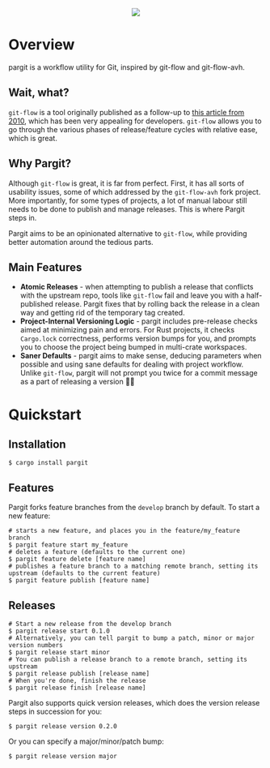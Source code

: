 <p align="center">
  <img src="https://github.com/vmalloc/pargit/blob/develop/p-logo.png?raw=true">
</p>

# Overview

pargit is a workflow utility for Git, inspired by git-flow and git-flow-avh.

## Wait, what?

`git-flow` is a tool originally published as a follow-up to [this article from 2010](https://nvie.com/posts/a-successful-git-branching-model/), which has been very appealing for developers. `git-flow` allows you to go through the various phases of release/feature cycles with relative ease, which is great.

## Why Pargit?

Although `git-flow` is great, it is far from perfect. First, it has all sorts of usability issues, some of which addressed by the `git-flow-avh` fork project. More importantly, for some types of projects, a lot of manual labour still needs to be done to publish and manage releases. This is where Pargit steps in.

Pargit aims to be an opinionated alternative to `git-flow`, while providing better automation around the tedious parts.

## Main Features

* **Atomic Releases** - when attempting to publish a release that conflicts with the upstream repo, tools like `git-flow` fail and leave you with a half-published release. Pargit fixes that by rolling back the release in a clean way and getting rid of the temporary tag created.
* **Project-Internal Versioning Logic** - pargit includes pre-release checks aimed at minimizing pain and errors. For Rust projects, it checks `Cargo.lock` correctness, performs version bumps for you, and prompts you to choose the project being bumped in multi-crate workspaces.
* **Saner Defaults** - pargit aims to make sense, deducing parameters when possible and using sane defaults for dealing with project workflow. Unlike `git-flow`, pargit will not prompt you twice for a commit message as a part of releasing a version 🤦‍♂️

# Quickstart


## Installation

```shell
$ cargo install pargit
```
## Features

Pargit forks feature branches from the `develop` branch by default. To start a new feature:
```shell
# starts a new feature, and places you in the feature/my_feature branch
$ pargit feature start my_feature 
# deletes a feature (defaults to the current one)
$ pargit feature delete [feature name] 
# publishes a feature branch to a matching remote branch, setting its upstream (defaults to the current feature)
$ pargit feature publish [feature name]
```

## Releases

```shell
# Start a new release from the develop branch
$ pargit release start 0.1.0
# Alternatively, you can tell pargit to bump a patch, minor or major version numbers
$ pargit release start minor
# You can publish a release branch to a remote branch, setting its upstream
$ pargit release publish [release name]
# When you're done, finish the release
$ pargit release finish [release name]
```

Pargit also supports quick version releases, which does the version release steps in succession for you:
```shell
$ pargit release version 0.2.0
```
Or you can specify a major/minor/patch bump:
```shell
$ pargit release version major
```

